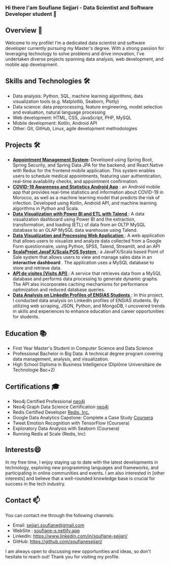 ### Hi there I'am Soufiane Sejjari - Data Scientist and Software Developer student   👋


## Overview 🔭
Welcome to my profile! I'm a dedicated data scientist and software developer currently pursuing my Master's degree. With a strong passion for leveraging technology to solve problems and drive innovation, I've undertaken diverse projects spanning data analysis, web development, and mobile app development.

##  Skills and Technologies 🛠️
- Data analysis: Python, SQL, machine learning algorithms, data visualization tools (e.g. Matplotlib, Seaborn, Plotly)
- Data science: data preprocessing, feature engineering, model selection and evaluation, natural language processing
- Web development: HTML, CSS, JavaScript, PHP, MySQL
- Mobile development: Kotlin, Android API
- Other: Git, GitHub, Linux, agile development methodologies
## Projects 🛠️
- [**Appointment Management System**](https://github.com/soufianesejjari/GesRDV): Developed using Spring Boot, Spring Security, and Spring Data JPA for the backend, and React Native with Redux for the frontend mobile application. This system enables users to schedule medical appointments, featuring user authentication, real-time availability checks, and appointment confirmation.
- [**COVID-19 Awareness and Statistics Android App**](https://github.com/soufianesejjari/COVID-19-Awareness-and-Statistics-Mobile-App-Real-time-Information-and-Infection-Risk-Prediction) : an Android mobile app that provides real-time statistics and information about COVID-19 in Morocco, as well as a machine learning model that predicts the risk of infection. Developed using Kotlin, Android API, and machine learning algorithms in Python and Scala.
- [ **Data Visualization with Power BI and ETL with Talend** ](https://github.com/soufianesejjari/Visualizing-MySQL-OLAP-Database-with-PowerBI-A-Case-of-ETL-driven-Data-Exploration): A data visualization dashboard using Power BI and the extraction, transformation, and loading (ETL) of data from an OLTP MySQL database to an OLAP MySQL data warehouse using Talend.
- [ **Data Visualization and Processing Web Application** ](https://github.com/soufianesejjari/Streamlining-Data-Collection-and-Analysis-Google-Forms-API-and-Python): A web application that allows users to visualize and analyze data collected from a Google Form questionnaire, using Python, SPSS, Talend, Streamlit, and an API
- [ **ScalaProjet JavaFX/Scala POS System** ](https://github.com/soufianesejjari/JavaFX-Scala-POS-System-with-dashboard): a JavaFX/Scala based Point of Sale system that allows users to view and manage sales data in an **interactive dashboard** . The application uses a MySQL database to store and retrieve data.
- [ **API de visites (Visits API)** ](https://github.com/soufianesejjari/Api_python_for_visualisaion): A service that retrieves data from a MySQL database and performs data processing to generate dynamic graphs. The API also incorporates caching mechanisms for performance optimization and reduced database queries.
- [ **Data Analysis on LinkedIn Profiles of ENSIAS Students** ](https://github.com/soufianesejjari/Data-scraping-and-Analysis-LinkedIn-Profiles-Students): In this project, I conducted data analysis on LinkedIn profiles of ENSIAS students. By utilizing web scraping, JSON, Python, and MongoDB, I uncovered trends in skills and experiences to enhance education and career opportunities for students.
## Education 📚
- First Year Master's Student in Computer Science and Data Science
- Professional Bachelor in Big Data: A technical degree program covering data management, analysis, and visualization.
- High School Diploma in Business Intelligence (Diplôme Universitaire de Technologie Bac+2)
## Certifications 🎓
- Neo4j Certified Professional [neo4j](https://graphacademy.neo4j.com/u/0da0bd33-acf6-4c56-bb97-1ed7ff062b66/neo4j-certification/)
- Neo4j Graph Data Science Certification [neo4j](https://graphacademy.neo4j.com/u/0da0bd33-acf6-4c56-bb97-1ed7ff062b66/gds-certification/)
- Redis Certified Developer [Redis, Inc. ](https://www.credential.net/182b96b3-2cd1-44d1-a778-ae9065d2ae34)
- Google Data Analytics Capstone: Complete a Case Study [Coursera  ](https://www.coursera.org/account/accomplishments/certificate/4SPS9UZFHDVK)
- Tweet Emotion Recognition with TensorFlow (Coursera)
- Exploratory Data Analysis with Seaborn (Coursera)
- Running Redis at Scale (Redis, Inc)
## Interests😄 
In my free time, I enjoy staying up to date with the latest developments in technology, exploring new programming languages and frameworks, and participating in online communities and events. I am also interested in [other interests] and believe that a well-rounded knowledge base is crucial for success in the tech industry.

## Contact 📫
You can contact me through the following channels:

- Email: sejjari.soufiane@gmail.com 
- WebSite : [soufiane-s.netlify.app ](https://soufiane-s.netlify.app/)
- LinkedIn: https://www.linkedin.com/in/soufiane-sejjari/
- GitHub: https://github.com/soufianesejjari/

I am always open to discussing new opportunities and ideas, so don't hesitate to reach out! Thank you for visiting my profile.

